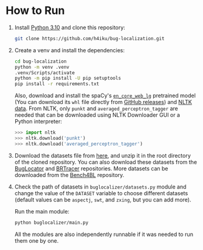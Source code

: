 # How to Run

1. Install [Python 3.10](https://www.python.org/) and clone this repository:

    ```bash
    git clone https://github.com/h4iku/bug-localization.git
    ```

2. Create a venv and install the dependencies:

    ```bash
    cd bug-localization
    python -m venv .venv
    .venv/Scripts/activate
    python -m pip install -U pip setuptools
    pip install -r requirements.txt
    ```

    Also, download and install the spaCy's [`en_core_web_lg`](https://spacy.io/models/en#en_core_web_lg) pretrained model (You can download its `whl` file directly from [GitHub releases](https://github.com/explosion/spacy-models/releases/tag/en_core_web_lg-3.2.0)) and [NLTK data](http://www.nltk.org/data.html). From NLTK, only `punkt` and `averaged_perceptron_tagger` are needed that can be downloaded using NLTK Downloader GUI or a Python interpreter:

    ```python
    >>> import nltk
    >>> nltk.download('punkt')
    >>> nltk.download('averaged_perceptron_tagger')
    ```

3. Download the datasets file from [here](http://www.mediafire.com/file/5x0vjnno666ynst/data.zip/file), and unzip it in the root directory of the cloned repository. You can also download these datasets from the [BugLocator](https://code.google.com/archive/p/bugcenter/downloads) and [BRTracer](https://sourceforge.net/projects/brtracer/files/) repositories. More datasets can be downloaded from the [Bench4BL](https://github.com/exatoa/Bench4BL) repository.

4. Check the path of datasets in `buglocalizer/datasets.py` module and change the value of the `DATASET` variable to choose different datasets (default values can be `aspectj`, `swt`, and `zxing`, but you can add more).

    Run the main module:

    ```bash
    python buglocalizer/main.py
    ```

    All the modules are also independently runnable if it was needed to run them one by one.
